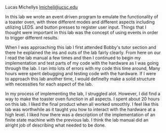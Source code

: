 Lucas Michellys lmichell@ucsc.edu

In this lab we wrote an event driven program to emulate the functionality of a toaster oven, with three different modes and different aspects including utilizing LEDS. and button presses to register user input. Things that I thought were important in this lab was the concept of using events in order to trigger different results.

When I was approaching this lab I first attended Bobby's tutor section and there he explained the ins and outs of the lab fairly clearly. From here on our I read the lab manual a few times and then I continued to begin my implementation and test parts of my code with the hardware as I was going through the lab. I ran into lots of errors with my code this time around, Many hours were spent debugging and testing code with the hardware. If I were to approach this lab another time, I would definelty make a solid structure with necessities for each aspect of the lab.

In my process of implementing the lab, I struggled alot. However, I did find a way to make the toaster oven function in all aspects. I spent about 20 hours on this lab. I liked the final product when all worked smoothly. I feel like this lab was worthwhile as it taught you how to interact with the hardware at a high level. I liked how there was a description of the implementation of an finite state machine with the previous lab. I think the lab manual did an alright job of describing what needed to be done. 